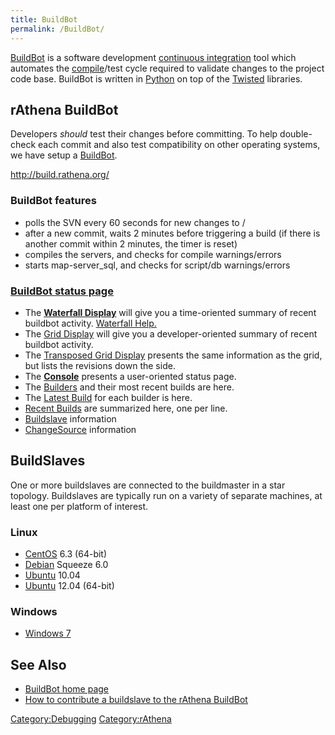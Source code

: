 ```yaml
---
title: BuildBot
permalink: /BuildBot/
---
```


[BuildBot](/BuildBot "wikilink") is a software development [continuous integration](/wikipedia:Continuous_integration "wikilink") tool which automates the [compile](/wikipedia:compiler "wikilink")/test cycle required to validate changes to the project code base. BuildBot is written in [Python](/wikipedia:Python_(programming_language) "wikilink") on top of the [Twisted](/wikipedia:Twisted_(software) "wikilink") libraries.

rAthena BuildBot
----------------

Developers *should* test their changes before committing. To help double-check each commit and also test compatibility on other operating systems, we have setup a [BuildBot](/wikipedia:BuildBot "wikilink").

<http://build.rathena.org/>

### BuildBot features

-   polls the SVN every 60 seconds for new changes to /
-   after a new commit, waits 2 minutes before triggering a build (if there is another commit within 2 minutes, the timer is reset)
-   compiles the servers, and checks for compile warnings/errors
-   starts map-server_sql, and checks for script/db warnings/errors

### [BuildBot status page](http://build.rathena.org/)

-   The **[Waterfall Display](http://build.rathena.org/waterfall)** will give you a time-oriented summary of recent buildbot activity. [Waterfall Help.](http://build.rathena.org/waterfall/help)
-   The [Grid Display](http://build.rathena.org/grid) will give you a developer-oriented summary of recent buildbot activity.
-   The [Transposed Grid Display](http://build.rathena.org/tgrid) presents the same information as the grid, but lists the revisions down the side.
-   The **[Console](http://build.rathena.org/console)** presents a user-oriented status page.
-   The [Builders](http://build.rathena.org/builders) and their most recent builds are here.
-   The [Latest Build](http://build.rathena.org/one_box_per_builder) for each builder is here.
-   [Recent Builds](http://build.rathena.org/one_line_per_build) are summarized here, one per line.
-   [Buildslave](http://build.rathena.org/buildslaves) information
-   [ChangeSource](http://build.rathena.org/changes) information

BuildSlaves
-----------

One or more buildslaves are connected to the buildmaster in a star topology. Buildslaves are typically run on a variety of separate machines, at least one per platform of interest.

### Linux

-   [CentOS](/wikipedia:CentOS "wikilink") 6.3 (64-bit)
-   [Debian](/wikipedia:Debian "wikilink") Squeeze 6.0
-   [Ubuntu](/wikipedia:Ubuntu_(operating_system) "wikilink") 10.04
-   [Ubuntu](/wikipedia:Ubuntu_(operating_system) "wikilink") 12.04 (64-bit)

### Windows

-   [Windows 7](/wikipedia:Windows_7 "wikilink")

See Also
--------

-   [BuildBot home page](http://trac.buildbot.net/)
-   [How to contribute a buildslave to the rAthena BuildBot](http://rathena.org/board/topic/56220-buildbot-info-and-how-to-help/)

[Category:Debugging](/Category:Debugging "wikilink") [Category:rAthena](/Category:rAthena "wikilink")
